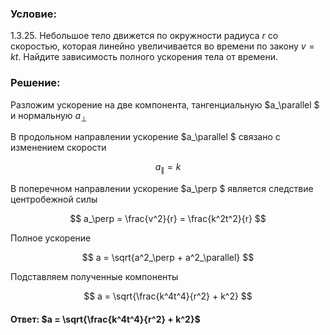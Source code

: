 ###  Условие:

$1.3.25.$ Небольшое тело движется по окружности радиуса $r$ со скоростью, которая линейно увеличивается во времени по закону $v = kt$. Найдите зависимость полного ускорения тела от времени.

### Решение:

Разложим ускорение на две компонента, тангенциальную $a_\parallel $ и нормальную $a_\perp$

В продольном направлении ускорение $a_\parallel $ связано с изменением скорости

$$
a_\parallel = k
$$

В поперечном направлении ускорение $a_\perp $ является следствие центробежной силы

$$
a_\perp = \frac{v^2}{r} = \frac{k^2t^2}{r}
$$

Полное ускорение

$$
a = \sqrt{a^2_\perp + a^2_\parallel}
$$

Подставляем полученные компоненты

$$
a = \sqrt{\frac{k^4t^4}{r^2} + k^2}
$$

#### Ответ: $a = \sqrt{\frac{k^4t^4}{r^2} + k^2}$